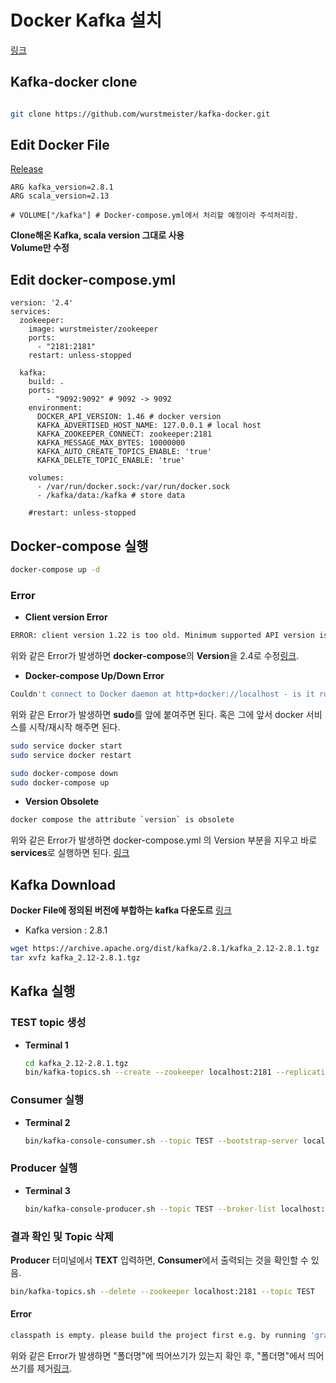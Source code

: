# Docker Kafka 설치

[링크](https://wefree.tistory.com/85)  

## Kafka-docker clone

```bash

git clone https://github.com/wurstmeister/kafka-docker.git

```  

## Edit Docker File 
[Release](https://github.com/wurstmeister/kafka-docker#tags-and-releases)

```vim
ARG kafka_version=2.8.1
ARG scala_version=2.13

# VOLUME["/kafka"] # Docker-compose.yml에서 처리할 예정이라 주석처리함.
```

**Clone해온 Kafka, scala version 그대로 사용**  
**Volume만 수정**

## Edit docker-compose.yml

``` vim
version: '2.4'
services:
  zookeeper:
    image: wurstmeister/zookeeper
    ports:
      - "2181:2181"
    restart: unless-stopped

  kafka:
    build: .
    ports:
        - "9092:9092" # 9092 -> 9092
    environment:
      DOCKER_API_VERSION: 1.46 # docker version
      KAFKA_ADVERTISED_HOST_NAME: 127.0.0.1 # local host
      KAFKA_ZOOKEEPER_CONNECT: zookeeper:2181
      KAFKA_MESSAGE_MAX_BYTES: 10000000
      KAFKA_AUTO_CREATE_TOPICS_ENABLE: 'true'
      KAFKA_DELETE_TOPIC_ENABLE: 'true'

    volumes:
      - /var/run/docker.sock:/var/run/docker.sock
      - /kafka/data:/kafka # store data

    #restart: unless-stopped
```

## Docker-compose 실행

```bash
docker-compose up -d
```

### Error

* **Client version Error**  

``` bash
ERROR: client version 1.22 is too old. Minimum supported API version is 1.24, please upgrade your client to a newer version
``` 

위와 같은 Error가 발생하면 **docker-compose**의 **Version**을 2.4로 수정[링크](https://github.com/wurstmeister/kafka-docker/issues/461#issuecomment-517688464).

* **Docker-compose Up/Down Error** 

``` bash
Couldn't connect to Docker daemon at http+docker://localhost - is it running?
```

위와 같은 Error가 발생하면 **sudo**를 앞에 붙여주면 된다. 혹은 그에 앞서 docker 서비스를 시작/재시작 해주면 된다.

``` bash
sudo service docker start  
sudo service docker restart  
```

``` bash
sudo docker-compose down  
sudo docker-compose up  
```

* **Version Obsolete**

``` bash
docker compose the attribute `version` is obsolete
```

위와 같은 Error가 발생하면 docker-compose.yml 의 Version 부분을 지우고 바로 **services**로 실행하면 된다. [링크](https://forums.docker.com/t/docker-compose-yml-version-is-obsolete/141313)

## Kafka Download
  
**Docker File에 정의된 버전에 부합하는 kafka 다운도르** [링크](https://archive.apache.org/dist/kafka/)  

* Kafka version : 2.8.1

```bash
wget https://archive.apache.org/dist/kafka/2.8.1/kafka_2.12-2.8.1.tgz  
tar xvfz kafka_2.12-2.8.1.tgz
```

## Kafka 실행

### TEST topic 생성

* **Terminal 1**

	``` bash
	cd kafka_2.12-2.8.1.tgz
	bin/kafka-topics.sh --create --zookeeper localhost:2181 --replication-factor 1 --partitions 4 --topic TEST
	```
	
### Consumer 실행

* **Terminal 2**

	``` bash
	bin/kafka-console-consumer.sh --topic TEST --bootstrap-server localhost:9092 --from-beginning
	```
	
### Producer 실행

* **Terminal 3**

	``` bash
	bin/kafka-console-producer.sh --topic TEST --broker-list localhost:9092
	```
	
### 결과 확인 및 Topic 삭제

**Producer** 터미널에서 **TEXT** 입력하면, **Consumer**에서 출력되는 것을 확인할 수 있음.

``` bash
bin/kafka-topics.sh --delete --zookeeper localhost:2181 --topic TEST
```

#### Error

```bash
classpath is empty. please build the project first e.g. by running 'gradlew jarall'
```
위와 같은 Error가 발생하면 "폴더명"에 띄어쓰기가 있는지 확인 후, "폴더명"에서 띄어쓰기를 제거[링크](https://stackoverflow.com/questions/34081336/classpath-is-empty-please-build-the-project-first). 
